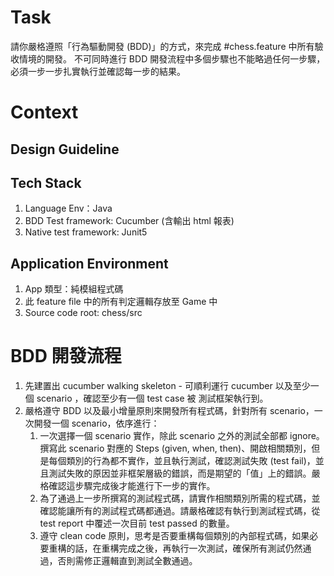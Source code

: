 # Task

請你嚴格遵照「行為驅動開發 (BDD)」的方式，來完成 #chess.feature 中所有驗收情境的開發。
不可同時進行 BDD 開發流程中多個步驟也不能略過任何一步驟，必須一步一步扎實執行並確認每一步的結果。

# Context

## Design Guideline

## Tech Stack

1. Language Env：Java
2. BDD Test framework: Cucumber (含輸出 html 報表)
3. Native test framework: Junit5

## Application Environment

1. App 類型：純模組程式碼
2. 此 feature file 中的所有判定邏輯存放至 Game 中
3. Source code root: chess/src

# BDD 開發流程

1. 先建置出 cucumber walking skeleton - 可順利運行 cucumber 以及至少一個 scenario ，確認至少有一個 test case 被 測試框架執行到。
2. 嚴格遵守 BDD 以及最小增量原則來開發所有程式碼，針對所有 scenario，一次開發一個 scenario，依序進行：
   1. 一次選擇一個 scenario 實作，除此 scenario 之外的測試全部都 ignore。撰寫此 scenario 對應的 Steps (given, when, then)、開啟相關類別，但是每個類別的行為都不實作，並且執行測試，確認測試失敗 (test fail)，並且測試失敗的原因並非框架層級的錯誤，而是期望的「值」上的錯誤。嚴格確認這步驟完成後才能進行下一步的實作。
   2. 為了通過上一步所撰寫的測試程式碼，請實作相關類別所需的程式碼，並確認能讓所有的測試程式碼都通過。請嚴格確認有執行到測試程式碼，從 test report 中覆述一次目前 test passed 的數量。
   3. 遵守 clean code 原則，思考是否要重構每個類別的內部程式碼，如果必要重構的話，在重構完成之後，再執行一次測試，確保所有測試仍然通過，否則需修正邏輯直到測試全數通過。
